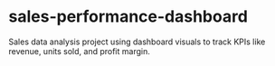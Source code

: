 # sales-performance-dashboard
Sales data analysis project using dashboard visuals to track KPIs like revenue, units sold, and profit margin.
